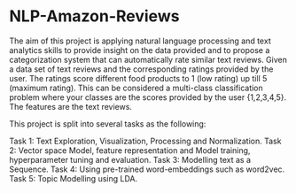 # NLP-Amazon-Reviews

The aim of this project is applying natural language processing and text analytics skills to provide insight on the data provided and to propose
a categorization system that can automatically rate similar text reviews. 
Given a data set of text reviews and the corresponding ratings provided by the user. The ratings score
different food products to 1 (low rating) up till 5 (maximum rating).
This can be considered a multi-class classification problem where your classes are the scores provided
by the user {1,2,3,4,5}. The features are the text reviews.

This project is split into several tasks as the following:

Task 1: Text Exploration, Visualization, Processing and Normalization.
Task 2: Vector space Model, feature representation and Model training, hyperparameter tuning and evaluation.
Task 3: Modelling text as a Sequence.
Task 4: Using pre-trained word-embeddings such as word2vec.
Task 5: Topic Modelling using LDA.
